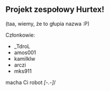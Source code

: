 Projekt zespołowy Hurtex!
-----------------------------
(taa, wiemy, że to głupia nazwa :P)

Członkowie:

- _TdroL
- amos001
- kamilklw
- arczi 
- mks911


macha Ci robot _[-.-]_/